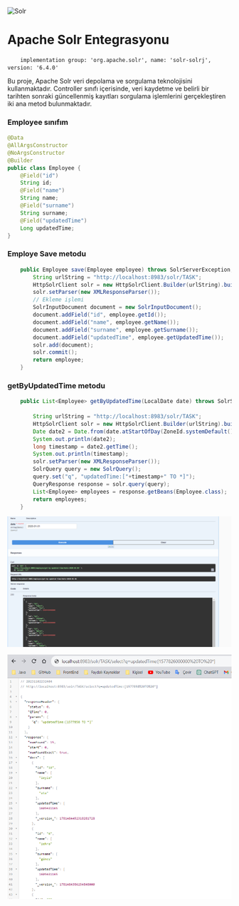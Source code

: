 ![Solr](https://upload.wikimedia.org/wikipedia/commons/thumb/c/cd/Apache_Solr_logo.svg/1920px-Apache_Solr_logo.svg.png)

# Apache Solr Entegrasyonu

`    implementation group: 'org.apache.solr', name: 'solr-solrj', version: '6.4.0'`

Bu proje, Apache Solr veri depolama ve sorgulama teknolojisini kullanmaktadır. Controller sınıfı içerisinde, veri kaydetme ve belirli bir tarihten sonraki güncellenmiş kayıtları sorgulama işlemlerini gerçekleştiren iki ana metod bulunmaktadır.


### Employee sınıfım

```java
@Data
@AllArgsConstructor
@NoArgsConstructor
@Builder
public class Employee {
    @Field("id")
    String id;
    @Field("name")
    String name;
    @Field("surname")
    String surname;
    @Field("updatedTime")
    Long updatedTime;
}
```

### Employe Save metodu
```java
    public Employee save(Employee employee) throws SolrServerException, IOException {
        String urlString = "http://localhost:8983/solr/TASK";
        HttpSolrClient solr = new HttpSolrClient.Builder(urlString).build();
        solr.setParser(new XMLResponseParser());
        // Ekleme işlemi
        SolrInputDocument document = new SolrInputDocument();
        document.addField("id", employee.getId());
        document.addField("name", employee.getName());
        document.addField("surname", employee.getSurname());
        document.addField("updatedTime", employee.getUpdatedTime());
        solr.add(document);
        solr.commit();
        return employee;
    }
```

### getByUpdatedTime metodu
```java
    public List<Employee> getByUpdatedTime(LocalDate date) throws SolrServerException, IOException {

        String urlString = "http://localhost:8983/solr/TASK";
        HttpSolrClient solr = new HttpSolrClient.Builder(urlString).build();
        Date date2 = Date.from(date.atStartOfDay(ZoneId.systemDefault()).toInstant());
        System.out.println(date2);
        long timestamp = date2.getTime();
        System.out.println(timestamp);
        solr.setParser(new XMLResponseParser());
        SolrQuery query = new SolrQuery();
        query.set("q", "updatedTime:["+timestamp+" TO *]");
        QueryResponse response = solr.query(query);
        List<Employee> employees = response.getBeans(Employee.class);
        return employees;
    }
```

![Solr](https://github.com/keremturak/Solr/blob/master/src/main/resources/solr1.png?raw=true)


![Solr](https://github.com/keremturak/Solr/blob/master/src/main/resources/solr2.png?raw=true)
